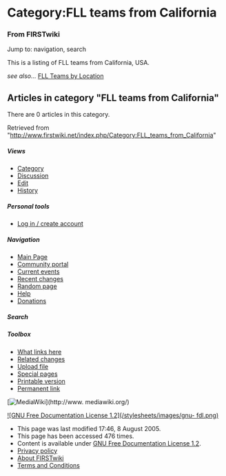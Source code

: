 # Category:FLL teams from California

### From FIRSTwiki

Jump to: navigation, search

This is a listing of FLL teams from California, USA.

_see also..._ [FLL Teams by Location](/index.php/FLL_Teams_by_Location "FLL
Teams by Location" )

  

## Articles in category "FLL teams from California"

There are 0 articles in this category.

Retrieved from
"<http://www.firstwiki.net/index.php/Category:FLL_teams_from_California>"

##### Views

  * [Category](/index.php/Category:FLL_teams_from_California)
  * [Discussion](/index.php?title=Category_talk:FLL_teams_from_California&action=edit)
  * [Edit](/index.php?title=Category:FLL_teams_from_California&action=edit)
  * [History](/index.php?title=Category:FLL_teams_from_California&action=history)

##### Personal tools

  * [Log in / create account](/index.php?title=Special:Userlogin&returnto=Category:FLL_teams_from_California)

[](/index.php/Main_Page "Main Page" )

##### Navigation

  * [Main Page](/index.php/Main_Page)
  * [Community portal](/index.php/FIRSTwiki:Community_portal)
  * [Current events](/index.php/Current_events)
  * [Recent changes](/index.php/Special:Recentchanges)
  * [Random page](/index.php/Special:Random)
  * [Help](/index.php/Help:Contents)
  * [Donations](/index.php/FIRSTwiki:Site_support)

##### Search



##### Toolbox

  * [What links here](/index.php/Special:Whatlinkshere/Category:FLL_teams_from_California)
  * [Related changes](/index.php/Special:Recentchangeslinked/Category:FLL_teams_from_California)
  * [Upload file](/index.php/Special:Upload)
  * [Special pages](/index.php/Special:Specialpages)
  * [Printable version](/index.php?title=Category:FLL_teams_from_California&printable=yes)
  * [Permanent link](/index.php?title=Category:FLL_teams_from_California&oldid=40577)

[![MediaWiki](/skins/common/images/poweredby_mediawiki_88x31.png)](http://www.
mediawiki.org/)

[![GNU Free Documentation License 1.2](/stylesheets/images/gnu-
fdl.png)](http://www.gnu.org/copyleft/fdl.html)

  * This page was last modified 17:46, 8 August 2005.
  * This page has been accessed 476 times.
  * Content is available under [GNU Free Documentation License 1.2](http://www.gnu.org/copyleft/fdl.html "http://www.gnu.org/copyleft/fdl.html" ).
  * [Privacy policy](/index.php/FIRSTwiki:Privacy_policy "FIRSTwiki:Privacy policy" )
  * [About FIRSTwiki](/index.php/FIRSTwiki:About "FIRSTwiki:About" )
  * [Terms and Conditions](/index.php/FIRSTwiki:Terms_and_conditions "FIRSTwiki:Terms and conditions" )


